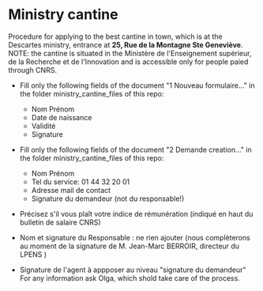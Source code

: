 # Ministry cantine

Procedure for applying to the best cantine in town, which is at the Descartes ministry, entrance at **25, Rue de la Montagne Ste Geneviève**.
NOTE: the cantine is situated in the Ministère de l'Enseignement supérieur, de la Recherche et de l'Innovation and is accessible only for people paied through CNRS.

- Fill only the following fields of the document "1 Nouveau formulaire..." in the folder ministry_cantine_files of this repo:
   - Nom Prénom
   - Date de naissance
   - Validité
   - Signature


- Fill only the following fields of the document "2 Demande creation..." in the folder ministry_cantine_files of this repo:
   - Nom Prénom
   - Tel du service: 01 44 32 20 01
   - Adresse mail de contact
   - Signature du demandeur (not du responsable!)
   

 

- Précisez s'il vous plaît votre indice de rémunération (indiqué en haut du bulletin de salaire CNRS)

- Nom et signature du Responsable : ne rien ajouter (nous complèterons au moment de la signature de M. Jean-Marc BERROIR, directeur du LPENS )

- Signature de l'agent à appposer au niveau "signature du demandeur"
For any information ask Olga, which shold take care of the process.

